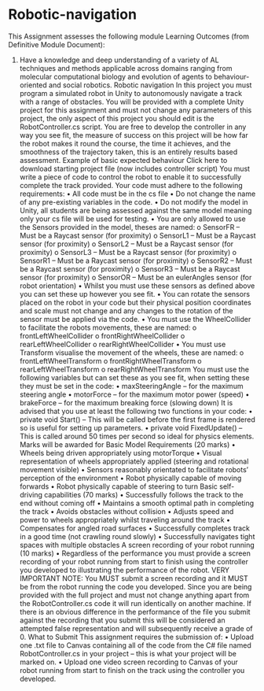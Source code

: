# Robotic-navigation
This Assignment assesses the following module Learning Outcomes (from Definitive 
Module Document):
1. Have a knowledge and deep understanding of a variety of AL techniques 
and methods applicable across domains ranging from molecular 
computational biology and evolution of agents to behaviour-oriented and 
social robotics.
Robotic navigation
In this project you must program a simulated robot in Unity to autonomously navigate 
a track with a range of obstacles. You will be provided with a complete Unity project 
for this assignment and must not change any parameters of this project, the only 
aspect of this project you should edit is the RobotController.cs script. You are free to 
develop the controller in any way you see fit, the measure of success on this project 
will be how far the robot makes it round the course, the time it achieves, and the 
smoothness of the trajectory taken, this is an entirely results based assessment.
Example of basic expected behaviour
Click here to download starting project file (now includes 
controller script)
You must write a piece of code to control the robot to enable it to successfully 
complete the track provided. Your code must adhere to the following requirements:
• All code must be in the cs file
• Do not change the name of any pre-existing variables in the code.
• Do not modify the model in Unity, all students are being assessed against 
the same model meaning only your cs file will be used for testing.
• You are only allowed to use the Sensors provided in the model, theses are 
named:
o SensorFR – Must be a Raycast sensor (for proximity)
o SensorL1 – Must be a Raycast sensor (for proximity)
o SensorL2 – Must be a Raycast sensor (for proximity)
o SensorL3 – Must be a Raycast sensor (for proximity)
o SensorR1 – Must be a Raycast sensor (for proximity)
o SensorR2 – Must be a Raycast sensor (for proximity)
o SensorR3 – Must be a Raycast sensor (for proximity)
o SensorOR – Must be an eulerAngles sensor (for robot 
orientation)
• Whilst you must use these sensors as defined above you can set these up 
however you see fit.
• You can rotate the sensors placed on the robot in your code but their 
physical position coordinates and scale must not change and any changes 
to the rotation of the sensor must be applied via the code.
• You must use the WheelCollider to facilitate the robots movements, these 
are named:
o frontLeftWheelCollider
o frontRightWheelCollider o rearLeftWheelCollider
o rearRightWheelCollider
• You must use Transform visualise the movement of the wheels, these are 
named:
o frontLeftWheelTransform
o frontRightWheelTransform
o rearLeftWheelTransform
o rearRightWheelTransform
You must use the following variables but can set these as you see fit, when setting 
these they must be set in the code:
• maxSteeringAngle – for the maximum steering angle
• motorForce – for the maximum motor power (speed)
• brakeForce – for the maximum breaking force (slowing down)
It is advised that you use at least the following two functions in your code:
• private void Start() – This will be called before the first frame is rendered so 
is useful for setting up parameters.
• private void FixedUpdate() – This is called around 50 times per second so 
ideal for physics elements.
Marks will be awarded for
Basic Model Requirements (20 marks)
• Wheels being driven appropriately using motorTorque
• Visual representation of wheels appropriately applied (steering and 
rotational movement visible)
• Sensors reasonably orientated to facilitate robots’ perception of the 
environment
• Robot physically capable of moving forwards
• Robot physically capable of steering to turn
Basic self-driving capabilities (70 marks)
• Successfully follows the track to the end without coming off
• Maintains a smooth optimal path in completing the track
• Avoids obstacles without collision
• Adjusts speed and power to wheels appropriately whilst traveling around 
the track
• Compensates for angled road surfaces
• Successfully completes track in a good time (not crawling round slowly)
• Successfully navigates tight spaces with multiple obstacles
A screen recording of your robot running (10 marks)
• Regardless of the performance you must provide a screen recording of 
your robot running from start to finish using the controller you developed 
to illustrating the performance of the robot.
VERY IMPORTANT NOTE:
You MUST submit a screen recording and it MUST be from the robot running the 
code you developed. Since you are being provided with the full project and must not 
change anything apart from the RobotController.cs code it will run identically on 
another machine. If there is an obvious difference in the performance of the file you 
submit against the recording that you submit this will be considered an attempted 
false representation and will subsequently receive a grade of 0.
What to Submit
This assignment requires the submission of:
• Upload one .txt file to Canvas containing all of the code from the C# file 
named RobotController.cs in your project – this is what your project will be 
marked on.
• Upload one video screen recording to Canvas of your robot running from 
start to finish on the track using the controller you developed.
